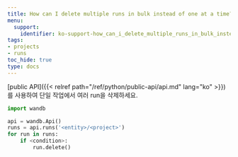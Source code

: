 ```yaml
---
title: How can I delete multiple runs in bulk instead of one at a time?
menu:
  support:
    identifier: ko-support-how_can_i_delete_multiple_runs_in_bulk_instead_of_one_at_a_time
tags:
- projects
- runs
toc_hide: true
type: docs
---
```


[public API]({{< relref path="/ref/python/public-api/api.md" lang="ko" >}})를 사용하여 단일 작업에서 여러 run을 삭제하세요.

```python
import wandb

api = wandb.Api()
runs = api.runs('<entity>/<project>')
for run in runs:
    if <condition>:
        run.delete()
```
